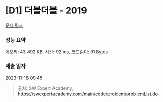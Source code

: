 # [D1] 더블더블 - 2019 

[문제 링크](https://swexpertacademy.com/main/code/problem/problemDetail.do?contestProbId=AV5QDEX6AqwDFAUq) 

### 성능 요약

메모리: 43,492 KB, 시간: 92 ms, 코드길이: 91 Bytes

### 제출 일자

2023-11-16 09:45



> 출처: SW Expert Academy, https://swexpertacademy.com/main/code/problem/problemList.do